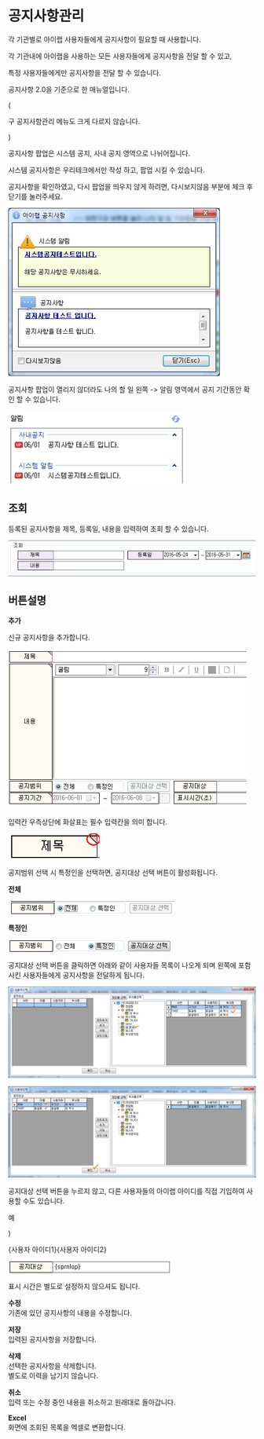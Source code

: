 # 공지사항관리

각 기관별로 아이랩 사용자들에게 공지사항이 필요할 때 사용합니다.

각 기관내에 아이랩을 사용하는 모든 사용자들에게 공지사항을 전달 할 수 있고,

특정 사용자들에게만 공지사항을 전달 할 수 있습니다.

공지사항 2.0을 기준으로 한 매뉴얼입니다.

\(

구 공지사항관리 메뉴도 크게 다르지 않습니다.

\)

공지사항 팝업은 시스템 공지, 사내 공지 영역으로 나뉘어집니다.

시스템 공지사항은 우리테크에서만 작성 하고, 팝업 시킬 수 있습니다.

공지사항을 확인하였고, 다시 팝업을 띄우지 않게 하려면, 다시보지않음 부분에 체크 후 닫기를 눌러주세요.

![](../.gitbook/assets/26%20%282%29.png)

공지사항 팝업이 열리지 않더라도 나의 할 일 왼쪽 -&gt; 알림 영역에서 공지 기간동안 확인 할 수 있습니다.

![](../.gitbook/assets/27%20%284%29.png)

## 조회

등록된 공지사항을 제목, 등록일, 내용을 입력하여 조회 할 수 있습니다.

![](../.gitbook/assets/28%20%284%29.png)

## 버튼설명

**추가**

신규 공지사항을 추가합니다.

![](../.gitbook/assets/29%20%282%29.png)

입력칸 우측상단에 화살표는 필수 입력칸을 의미 합니다.

![](../.gitbook/assets/30%20%281%29.png)

공지범위 선택 시 특정인을 선택하면, 공지대상 선택 버튼이 활성화됩니다.

**전체**

![](../.gitbook/assets/31-10.png)

**특정인**

![](../.gitbook/assets/32%20%283%29.png)

공지대상 선택 버튼을 클릭하면 아래와 같이 사용자들 목록이 나오게 되며 왼쪽에 포함 시킨 사용자들에게 공지사항을 전달하게 됩니다.

![](../.gitbook/assets/33%20%285%29.png)

![](../.gitbook/assets/34%20%281%29.png)

공지대상 선택 버튼을 누르지 않고, 다른 사용자들의 아이랩 아이디를 직접 기입하여 사용할 수도 있습니다.

예

\)

{사용자 아이디1}{사용자 아이디2}

![](../.gitbook/assets/35%20%282%29.png)

표시 시간은 별도로 설정하지 않으셔도 됩니다.

**수정**  
기존에 있던 공지사항의 내용을 수정합니다.

**저장**  
입력된 공지사항을 저장합니다.

**삭제**  
선택한 공지사항을 삭제합니다.  
별도로 이력을 남기지 않습니다.

**취소**  
입력 또는 수정 중인 내용을 취소하고 원래대로 돌아갑니다.

**Excel**  
화면에 조회된 목록을 엑셀로 변환합니다.

